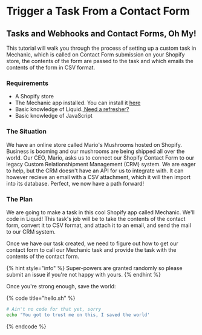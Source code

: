# Trigger a Task From a Contact Form

## Tasks and Webhooks and Contact Forms, Oh My!

This tutorial will walk you through the process of setting up a custom task in Mechanic, which is called on Contact Form submission on your Shopify store, the contents of the form are passed to the task and which emails the contents of the form in CSV format.

### Requirements

* A Shopify store
* The Mechanic app installed. You can install it [here](https://apps.shopify.com/mechanic?ref=lightward)
* Basic knowledge of Liquid.[ Need a refresher?](../core-concepts/liquid/)
* Basic knowledge of JavaScript

### The Situation

We have an online store called Mario's Mushrooms hosted on Shopify. Business is booming and our mushrooms are being shipped all over the world. Our CEO, Mario, asks us to connect our Shopify Contact Form to our legacy Custom Relationshipment Management \(CRM\) system. We are eager to help, but the CRM doesn't have an API for us to integrate with.  It can however recieve an email with a CSV attachment, which it will then import into its database. Perfect, we now have a path forward!

### The Plan

We are going to make a task in this cool Shopify app called Mechanic.  We'll code in Liquid! This task's job will be to take the contents of the contact form, convert it to CSV format, and attach it to an email, and send the mail to our CRM system. 

Once we have our task created, we need to figure out how to get our contact form to call our Mechanic task and provide the task with the contents of the contact form.

{% hint style="info" %}
 Super-powers are granted randomly so please submit an issue if you're not happy with yours.
{% endhint %}

Once you're strong enough, save the world:

{% code title="hello.sh" %}
```bash
# Ain't no code for that yet, sorry
echo 'You got to trust me on this, I saved the world'
```
{% endcode %}



